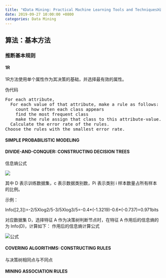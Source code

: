 ```yaml
---
title: "《Data Mining: Practical Machine Learning Tools and Techniques》读书笔记"
date: 2019-09-27 10:00:00 +0800
categories: Data Mining
---
```



## 算法：基本方法
### 推断基本规则
#### 1R

1R方法使用单个属性作为其决策的基础，并选择最有效的属性。

伪代码
<pre>
For each attribute,
  For each value of that attribute, make a rule as follows:
    count how often each class appears
    find the most frequent class
    make the rule assign that class to this attribute-value.
  Calculate the error rate of the rules.
Choose the rules with the smallest error rate.
</pre>

#### SIMPLE PROBABILISTIC MODELING

#### DIVIDE-AND-CONQUER: CONSTRUCTING DECISION TREES

信息熵公式

![](https://www.ibm.com/developerworks/cn/analytics/library/ba-1507-decisiontree-algorithm/img02.png)

其中 D 表示训练数据集，c 表示数据类别数，Pi 表示类别 i 样本数量占所有样本的比例。

示例：

Info([2,3])=-2/5Xlog2/5-3/5Xlog3/5=-0.4*(-1.3219)-0.6*(-0.737)=0.971bits

对应数据集 D，选择特征 A 作为决策树判断节点时，在特征 A 作用后的信息熵的为 Info(D)，计算如下：
作用后的信息熵计算公式

![](https://www.ibm.com/developerworks/cn/analytics/library/ba-1507-decisiontree-algorithm/img03.png "公式")

#### COVERING ALGORITHMS: CONSTRUCTING RULES
与决策树相同点与不同点


#### MINING ASSOCIATION RULES
